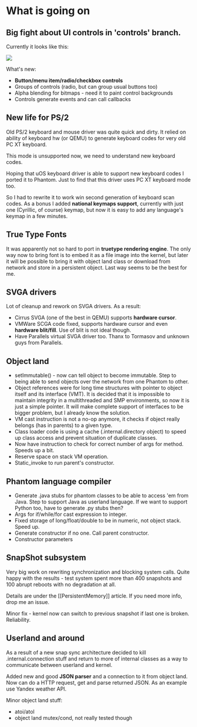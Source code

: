 # What is going on

## Big fight about UI controls in 'controls' branch. 

Currently it  looks like this:

![](https://github.com/dzavalishin/phantomuserland/blob/controls/doc/images/phantom_screen_17_10_2019.png)

What's new:

* **Button/menu item/radio/checkbox controls**
* Groups of controls (radio, but can group usual buttons too)
* Alpha blending for bitmaps - need it to paint control backgrounds
* Controls generate events and can call callbacks

## New life for PS/2 

Old PS/2 keyboard and mouse driver was quite quick and dirty. It relied
on ability of keyboard hw (or QEMU) to generate keyboard codes for very
old PC XT keyboard.

This mode is unsupported now, we need to understand new keyboard codes.

Hoping that uOS keyboard driver is able to support new keyboard codes I
ported it to Phantom. Just to find that this driver uses PC XT keyboard mode too.

So I had to rewrite it to work win second generation of keyboard scan codes.
As a bonus I added **national keymaps support**, currently with just one (Cyrillic,
of course) keymap, but now it is easy to add any language's keymap in a few minutes.

## True Type Fonts

It was apparently not so hard to port in **truetype rendering engine**. The only way
now to bring font is to embed it as a file image into the kernel, but later it will
be possible to bring it with object land class or download from network and store in
a persistent object. Last way seems to be the best for me.

## SVGA drivers

Lot of cleanup and rework on SVGA drivers. As a result:

* Cirrus SVGA (one of the best in QEMU) supports **hardware cursor**.
* VMWare SCGA code fixed, supports hardware cursor and even **hardware blit/fill**. Use of blit is not ideal though.
* Have Parallels virtual SVGA driver too. Thanx to Tormasov and unknown guys from Parallels.

## Object land

* setImmutable() - now can tell object to become immutable. Step to being able to 
send objects over the network from one Phantom to other.
* Object references were for long time structures with pointer to object itself and its interface (VMT). It is decided that it is impossible to maintain integrity in a multithreaded and SMP environments, so now it is just a simple pointer. It will make complete support of interfaces to be bigger problem, but I already know the solution.
* VM cast instruction is not a no-op anymore, it checks if object really belongs (has in parents) to a given type.
* Class loader code is using a cache (.internal.directory object) to speed up class access and prevent situation of duplicate classes.
* Now have instruction to check for correct number of args for method. Speeds up a bit.
* Reserve space on stack VM operation.
* Static_invoke to run parent's constructor.

## Phantom language compiler

* Generate .java stubs for phantom classes to be able to access 'em from Java. Step to support Java as userland language. If we want to support Python too, have to generate .py stubs then?
* Args for if/while/for cast expression to integer.
* Fixed storage of long/float/double to be in numeric, not object stack. Speed up.
* Generate constructor if no one. Call parent constructor.
* Constructor parameters

## SnapShot subsystem

Very big work on rewriting synchronization and blocking system calls. Quite happy with the results - test
system spent more than 400 snapshots and 100 abrupt reboots with no degradation at all.

Details are under the [[PersistentMemory]] article. If you need more info, drop me an issue.

Minor fix - kernel now can switch to previous snapshot if last one is broken. Reliability.

## Userland and around

As a result of a new snap sync architecture decided to kill .internal.connection stuff and return to 
more of internal classes as a way to communicate between userland and kernel.

Added new and good **JSON parser** and a connection to it from object land. Now can do a HTTP request, get
and parse returned JSON. As an example use Yandex weather API.

Minor object land stuff:

* atoi/atol
* object land mutex/cond, not really tested though


